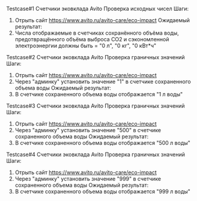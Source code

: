 Testcase#1
  Счетчики эковклада Avito
  Проверка исходных чисел
  Шаги:
  1) Отрыть сайт https://www.avito.ru/avito-care/eco-impact
  Ожидаемый результат:
  1) Числа отображаемые в счетчиках сохранённого объёма воды, предотвращённого объёма выброса CO2 и сэкономленной электроэнергии должны быть = "0 л", "0 кг", "0 кВт*ч"

Testcase#2
  Счетчики эковклада Avito
  Проверка граничных значений
  Шаги:
  1) Отрыть сайт https://www.avito.ru/avito-care/eco-impact
  2) Через "админку" установить значение "1" в счетчике сохраненного объема воды
  Ожидаемый результат:
  2) В счетчике сохраненного объема воды отображается "1 л воды"

Testcase#3
  Счетчики эковклада Avito
  Проверка граничных значений
  Шаги:
  1) Отрыть сайт https://www.avito.ru/avito-care/eco-impact
  2) Через "админку" установить значение "500" в счетчике сохраненного объема воды
  Ожидаемый результат:
  2) В счетчике сохраненного объема воды отображается "500 л воды"

Testcase#4
  Счетчики эковклада Avito
  Проверка граничных значений
  Шаги:
  1) Отрыть сайт https://www.avito.ru/avito-care/eco-impact
  2) Через "админку" установить значение "999" в счетчике сохраненного объема воды
  Ожидаемый результат:
  2) В счетчике сохраненного объема воды отображается "999 л воды"
